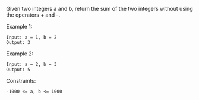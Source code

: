 Given two integers a and b, return the sum of the two integers without using the operators + and -.

Example 1:

    Input: a = 1, b = 2
    Output: 3

Example 2:

    Input: a = 2, b = 3
    Output: 5

Constraints:

    -1000 <= a, b <= 1000
